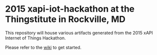 # 2015 xapi-iot-hackathon at the Thingstitute in Rockville, MD

This repository will house various artifacts generated from the 2015 xAPI Internet of Things Hackathon.

Please refer to the [wiki](https://github.com/ty-/xapi-iot-hackathon/wiki) to get started.
